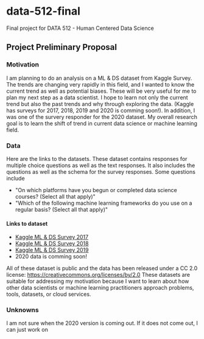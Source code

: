 # data-512-final
Final project for DATA 512 - Human Centered Data Science


## Project Preliminary Proposal


### Motivation
I am planning to do an analysis on a ML & DS dataset from Kaggle Survey.
The trends are changing very rapidly in this field, and I wanted to know the current trend as well as potential biases. These will be very useful for me to plan my next step as a data scientist. I hope to learn not only the current trend but also the past trends and why through exploring the data. (Kaggle has surveys for 2017, 2018, 2019 and 2020 is comming soon!). In addition, I was one of the survery responder for the 2020 dataset. My overall research goal is to learn the shift of trend in current data science or machine learning field.


### Data
Here are the links to the datasets. 
These dataset contains responses for multiple choice questions as well as the text responses.
It also includes the questions as well as the schema for the survey responses. Some questions include 
- "On which platforms have you begun or completed data science courses? (Select all that apply)"
- "Which of the following machine learning frameworks do you use on a regular basis? (Select all that apply)"

#### Links to dataset
- [Kaggle ML & DS Survey 2017](https://www.kaggle.com/kaggle/kaggle-survey-2017)
- [Kaggle ML & DS Survey 2018](https://www.kaggle.com/kaggle/kaggle-survey-2018)
- [Kaggle ML & DS Survey 2019](https://www.kaggle.com/c/kaggle-survey-2019/data)
- 2020 data is comming soon!

All of these dataset is public and the data has been released under a CC 2.0 license: https://creativecommons.org/licenses/by/2.0
These datasets are suitable for addressing my motivation because I want to learn about how other data scientists or machine learning practitioners approach problems, tools, datasets, or cloud services. 

### Unknowns
I am not sure when the 2020 version is coming out. If it does not come out, I can just work on 



